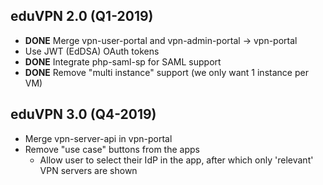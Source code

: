 ## eduVPN 2.0 (Q1-2019)

- **DONE** Merge vpn-user-portal and vpn-admin-portal -> vpn-portal
- Use JWT (EdDSA) OAuth tokens
- **DONE** Integrate php-saml-sp for SAML support
- **DONE** Remove "multi instance" support (we only want 1 instance per VM)

## eduVPN 3.0 (Q4-2019)

- Merge vpn-server-api in vpn-portal
- Remove "use case" buttons from the apps
  - Allow user to select their IdP in the app, after which only 'relevant' VPN 
    servers are shown
